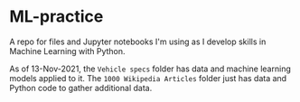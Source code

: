 # ML-practice
A repo for files and Jupyter notebooks I'm using as I develop skills in Machine Learning with Python. 

As of 13-Nov-2021, the `Vehicle specs` folder has data and machine learning models applied to it. The `1000 Wikipedia Articles` folder just has data and Python code to gather additional data.
